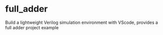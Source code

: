 # full_adder
Build a lightweight Verilog simulation environment with VScode, provides a full adder project example
